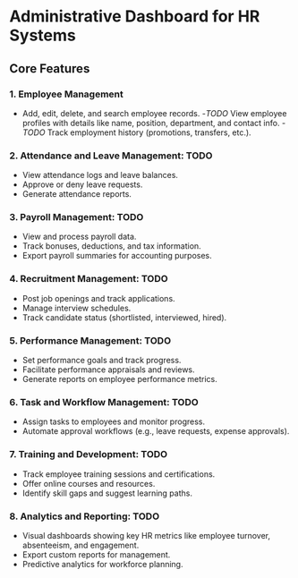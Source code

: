 # Administrative Dashboard for HR Systems

## Core Features

### 1. Employee Management

- Add, edit, delete, and search employee records.
-*TODO* View employee profiles with details like name, position, department, and contact info.
-*TODO* Track employment history (promotions, transfers, etc.).

### 2. Attendance and Leave Management: TODO

- View attendance logs and leave balances.
- Approve or deny leave requests.
- Generate attendance reports.

### 3. Payroll Management: TODO

- View and process payroll data.
- Track bonuses, deductions, and tax information.
- Export payroll summaries for accounting purposes.

### 4. Recruitment Management: TODO

- Post job openings and track applications.
- Manage interview schedules.
- Track candidate status (shortlisted, interviewed, hired).

### 5. Performance Management: TODO

- Set performance goals and track progress.
- Facilitate performance appraisals and reviews.
- Generate reports on employee performance metrics.

### 6. Task and Workflow Management: TODO

- Assign tasks to employees and monitor progress.
- Automate approval workflows (e.g., leave requests, expense approvals).

### 7. Training and Development: TODO

- Track employee training sessions and certifications.
- Offer online courses and resources.
- Identify skill gaps and suggest learning paths.

### 8. Analytics and Reporting: TODO

- Visual dashboards showing key HR metrics like employee turnover, absenteeism, and engagement.
- Export custom reports for management.
- Predictive analytics for workforce planning.
